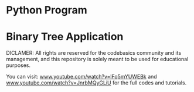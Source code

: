 # Python Program
# Binary Tree Application

DICLAMER: All rights are reserved for the codebasics community and its management, and this repository is solely meant to be used for educational purposes.

You can visit: www.youtube.com/watch?v=lFq5mYUWEBk and www.youtube.com/watch?v=JnrbMQyGLiU for the full codes and tutorials.
